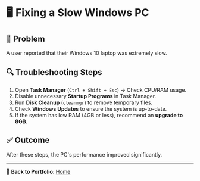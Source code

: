 # 🖥️ Fixing a Slow Windows PC  

## 🛑 Problem  
A user reported that their Windows 10 laptop was extremely slow.  

## 🔍 Troubleshooting Steps  
1. Open **Task Manager** (`Ctrl + Shift + Esc`) → Check CPU/RAM usage.  
2. Disable unnecessary **Startup Programs** in Task Manager.  
3. Run **Disk Cleanup** (`cleanmgr`) to remove temporary files.  
4. Check **Windows Updates** to ensure the system is up-to-date.  
5. If the system has low RAM (4GB or less), recommend an **upgrade to 8GB**.  

## ✅ Outcome  
After these steps, the PC's performance improved significantly.  

---
🔗 **Back to Portfolio**: [Home](./README.md)
